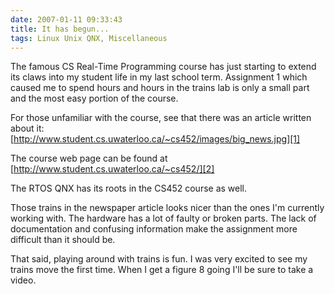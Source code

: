 ```yaml
---
date: 2007-01-11 09:33:43
title: It has begun...
tags: Linux Unix QNX, Miscellaneous
---
```

The famous CS Real-Time Programming course has just starting to extend its
claws into my student life in my last school term. Assignment 1 which caused me
to spend hours and hours in the trains lab is only a small part and the most
easy portion of the course.

For those unfamiliar with the course, see that there was an article written
about it:
[http://www.student.cs.uwaterloo.ca/~cs452/images/big_news.jpg][1]

The course web page can be found at
[http://www.student.cs.uwaterloo.ca/~cs452/][2]

The RTOS QNX has its roots in the CS452 course as well.

Those trains in the newspaper article looks nicer than the ones I'm currently
working with. The hardware has a lot of faulty or broken parts. The lack of
documentation and confusing information make the assignment more difficult than
it should be.

That said, playing around with trains is fun. I was very excited to see my
trains move the first time. When I get a figure 8 going I'll be sure to take a
video.

  [1]: http://www.student.cs.uwaterloo.ca/~cs452/images/big_news.jpg
  [2]: http://www.student.cs.uwaterloo.ca/~cs452/
